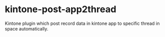 # kintone-post-app2thread
Kintone plugin which post record data in kintone app to specific thread in space automatically.  
